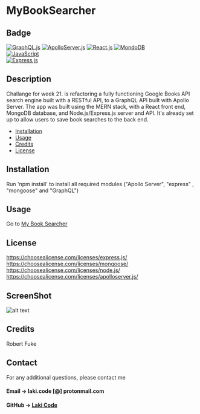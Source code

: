 # MyBookSearcher

## Badge

[![GraphQL.js](https://img.shields.io/badge/graphql-%23404d59.svg?style=for-the-badge&logo=express&logoColor=%2361DAFB)](https://shields.io/)
[![ApolloServer.js](https://img.shields.io/badge/apolloserver-%23404d59.svg?style=for-the-badge&logo=express&logoColor=%2361DAFB)](https://shields.io/)
[![React.js](https://img.shields.io/badge/react.js-%23404d59.svg?style=for-the-badge&logo=express&logoColor=%2361DAFB)](https://shields.io/)
[![MondoDB](https://img.shields.io/badge/MongoDB-%23E34F26.svg?style=for-the-badge&logo=MongoDB&logoColor=white)](https://shields.io/)  
[![JavaScript](https://img.shields.io/badge/Node.js-%231572B6.svg?style=for-the-badge&logo=Node&logoColor=white)](https://shields.io/)  
[![Express.js](https://img.shields.io/badge/express.js-%23404d59.svg?style=for-the-badge&logo=express&logoColor=%2361DAFB)](https://shields.io/)

## Description

Challange for week 21. is refactoring a fully functioning Google Books API search engine built with a RESTful API, to a GraphQL API built with Apollo Server. The app was built using the MERN stack, with a React front end, MongoDB database, and Node.js/Express.js server and API. It's already set up to allow users to save book searches to the back end.

- [Installation](#installation)
- [Usage](#usage)
- [Credits](#credits)
- [License](#license)

## Installation

Run 'npm install' to install all required modules ("Apollo Server", "express" , "mongoose" and "GraphQL")

## Usage

Go to <a href="https://mysearchbook.herokuapp.com/" target="_blank">My Book Searcher</a>

## License

https://choosealicense.com/licenses/express.js/  
 https://choosealicense.com/licenses/mongoose/  
 https://choosealicense.com/licenses/node.js/
https://choosealicense.com/licenses/apolloserver.js/

## ScreenShot

![alt text](./public/images/offline.jpg 'Offline')

## Credits

Robert Fuke

## Contact

For any additional questions, please contact me

#### Email -> laki.code [@] protonmail.com

#### GitHub -> [Laki Code](https://github.com/LakiCode)
